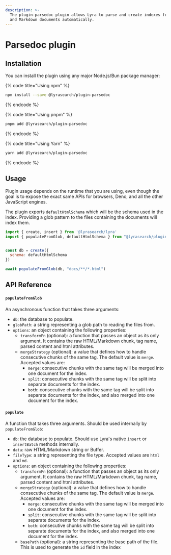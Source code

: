 ```yaml
---
description: >-
  The plugin-parsedoc plugin allows Lyra to parse and create indexes from HTML
  and Markdown documents automatically.
---
```


# Parsedoc plugin

## Installation <a href="#installation" id="installation"></a>

You can install the plugin using any major Node.js/Bun package manager:

{% code title="Using npm" %}
```bash
npm install --save @lyrasearch/plugin-parsedoc
```
{% endcode %}

{% code title="Using pnpm" %}
```bash
pnpm add @lyrasearch/plugin-parsedoc
```
{% endcode %}

{% code title="Using Yarn" %}
```bash
yarn add @lyrasearch/plugin-parsedoc
```
{% endcode %}

## Usage

Plugin usage depends on the runtime that you are using, even though the goal is to expose the exact same APIs for browsers, Deno, and all the other JavaScript engines.

The plugin exports `defaultHtmlSchema` which will be the schema used in the index. Providing a glob pattern to the files containing the documents will index them.

```javascript
import { create, insert } from '@lyrasearch/lyra'
import { populateFromGlob, defaultHtmlSchema } from "@lyrasearch/plugin-parsedoc";


const db = create({
  schema: defaultHtmlSchema
})

await populateFromGlob(db, "docs/**/*.html")
```

## API Reference

#### `populateFromGlob`[​](https://deploy-preview-8--lyra-docs.netlify.app/plugins/plugin-parsedoc#populatefromglob) <a href="#populatefromglob" id="populatefromglob"></a>

An asynchronous function that takes three arguments:

* `db`: the database to populate.
* `globPath`: a string representing a glob path to reading the files from.
* `options`: an object containing the following properties:
  * `transformFn` (optional): a function that passes an object as its only argument. It contains the raw HTML/Markdown chunk, tag name, parsed content and html attributes.
  * `mergeStrategy` (optional): a value that defines how to handle consecutive chunks of the same tag. The default value is `merge`. Accepted values are:
    * `merge`: consecutive chunks with the same tag will be merged into one document for the index.
    * `split`: consecutive chunks with the same tag will be split into separate documents for the index.
    * `both`: consecutive chunks with the same tag will be split into separate documents for the index, and also merged into one document for the index.

#### `populate`[​](https://deploy-preview-8--lyra-docs.netlify.app/plugins/plugin-parsedoc#populate) <a href="#populate" id="populate"></a>

A function that takes three arguments. Should be used internally by `populateFromGlob`:

* `db`: the database to populate. Should use Lyra's native `insert` or `insertBatch` methods internally.
* `data`: raw HTML/Markdown string or Buffer.
* `fileType`: a string representing the file type. Accepted values are `html` and `md`.
* `options`: an object containing the following properties:
  * `transformFn` (optional): a function that passes an object as its only argument. It contains the raw HTML/Markdown chunk, tag name, parsed content and html attributes.
  * `mergeStrategy` (optional): a value that defines how to handle consecutive chunks of the same tag. The default value is `merge`. Accepted values are:
    * `merge`: consecutive chunks with the same tag will be merged into one document for the index.
    * `split`: consecutive chunks with the same tag will be split into separate documents for the index.
    * `both`: consecutive chunks with the same tag will be split into separate documents for the index, and also merged into one document for the index.
  * `basePath` (optional): a string representing the base path of the file. This is used to generate the `id` field in the index
